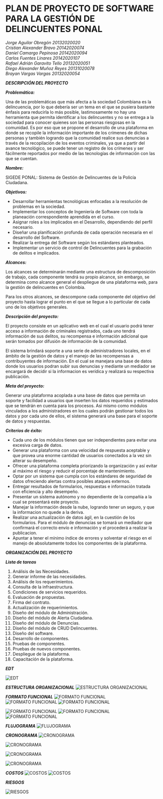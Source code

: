# PLAN DE PROYECTO DE SOFTWARE PARA LA GESTIÓN DE DELINCUENTES PONAL

*Jorge Aguilar Obregón           20132020020                                                                                                                                                                                      
Cristian Alexander Bravo         20142020074                                                                                                                                                                                      
Daniel Camargo Pepinosa          20142020094                                                                                                                                                                                      
Carlos Fuentes Linares           20142020107                                                                                           
Rafael Adrián Garavito Tello     20132020051                                                                                           
Diego Alexander Muñoz Reyes      20131020078                                                                                           
Brayan Vargas Vargas             20132020054*                                                                                           

***DESCRIPCIÓN DEL PROYECTO***

***Problemática:***

Una de las problemáticas que más afecta a la sociedad Colombiana es la delincuencia, por lo que debería ser un tema en el que se pusiera bastante énfasis para reducirla lo más posible, lastimosamente no hay una herramienta que permita identificar a los delincuentes y no se entrega a la sociedad para conocer quienes son las personas riesgosas en la comunidad. Es por eso que se propone el desarrollo de una plataforma en donde se recopile la información importante de los crímenes de dichas personas y también logrando que la comunidad realice sus denuncias a través de la recopilación de los eventos criminales, ya que a partir del avance tecnológico, se puede tener un registro de los crímenes y ser fácilmente reportados por medio de las tecnologías de información con las que se cuentan.


***Nombre:***

SIGEDE PONAL: Sistema de Gestión de Delincuentes de la Policía Ciudadana.


***Objetivos:***

- Desarrollar herramientas tecnológicas enfocadas a la resolución de problemas en la sociedad.
- Implementar los conceptos de Ingeniería de Software con toda la planeación correspondiente aprendida en el curso.
- Asignar roles a los implicados en el Desarrollo, dependiendo del perfil necesario.
- Diseñar una planificación profunda de cada operación necesaria en el desarrollo del Software.
- Realizar la entrega del Software según los estándares planteados.
- Implementar un servicio de control de Delincuentes para la grabación de delitos e implicados.


***Alcances:***

Los alcances se determinarán mediante una estructura de descomposición de trabajo, cada componente tendrá su propio alcance, sin embargo, se determina como alcance general el despliegue de una plataforma web, para la gestión de delincuentes en Colombia.

Para los otros alcances, se descompone cada componente del objetivo del proyecto hasta lograr el punto en el que se llegue a lo particular de cada uno de los objetivos generales. 

***Descripción del proyecto:***

El proyecto consiste en un aplicativo web en el cual el usuario podrá tener acceso a información de criminales registrados, cada uno tendrá información de sus delitos, su recompensa e información adicional que serán tomados por difusión de información de la comunidad.

El sistema brindará soporte a una serie de administradores locales, en el ámbito de la gestión de datos y el manejo de las recompensas a contribuyentes de información. En el cual se manejara una base de datos donde los usuarios podran subir sus denuncias y mediante un mediador se encargará de decidir si la informacion es verídica y realizará su respectiva publicación.


***Meta del proyecto:***

Generar una plataforma acoplada a una base de datos que permita un soporte y facilidad a usuarios que inserten los datos requeridos y estimados que se tendrán en cuenta para los procesos. Asi mismo como módulos vinculados a los administradores en los cuales podrán gestionar todos los datos y por cada uno de ellos, el sistema generará una base para el soporte de datos y respuestas.

***Criterios de éxito:***

- Cada uno de los módulos tienen que ser independientes para evitar una excesiva carga de datos.
- Generar una plataforma con una velocidad de respuesta aceptable y que provea una enorme cantidad de usuarios conectados a la vez
sin alterar su desempeño.
- Ofrecer una plataforma completa priorizando la organización y así evitar al máximo el riesgo y reducir el porcentaje de mantenimiento.
- Optar por un sistema que cumpla con los estándares de seguridad de datos  ofreciendo alertas contra posibles ataques externos.
- Entregar resultados de formularios, respuestas e información tratada con eficiencia y alto desempeño.
- Presentar un sistema autónomo y no dependiente de la compañía a la cual se presentará este proyecto.
- Manejar la información desde la nube, logrando tener un seguro, y que la informacion no quede a la deriva.
- Realizar una actualización de datos ágil, en la cuestión de los formularios. Para el módulo de denuncias se tomará un mediador que confirmará el correcto envío e información y el procederá a realizar la publicacion.
- Apuntar a tener el mínimo índice de errores y solventar el riesgo en el manejo de absolutamente todos los componentes de la plataforma.


***ORGANIZACIÓN DEL PROYECTO***


***Lista de tareas***

1. Análisis de las  Necesidades.
2. Generar informe de las necesidades.
3. Análisis de los requerimientos.
4. Consulta de la infraestructura.
5. Condiciones de servicios requeridos.
6. Evaluación de propuestas.
7. Firma del contrato.
8. Actualización de requerimientos.
9. Diseño del módulo de Administración.
10. Diseño del módulo de Alerta Ciudadana.
11. Diseño del módulo de Denuncias.
12. Diseño del módulo de CRUD Delincuentes.
13. Diseño del software.
14. Desarrollo de componentes. 
15. Pruebas de componentes.
16. Pruebas de nuevos componentes.
17. Despliegue de la plataforma.
18. Capacitación de la plataforma.

***EDT***

![EDT](https://github.com/adrianga96/Gestion-CVVS/blob/master/Imagenes/EDT2.png)

***ESTRUCTURA ORGANIZACIONAL***
![ESTRUCTURA ORGANIZACIONAL](https://github.com/adrianga96/Gestion-CVVS/blob/master/Imagenes/est%20org.jpeg)

***FORMATO FUNCIONAL***
![FORMATO FUNCIONAL](https://github.com/adrianga96/Gestion-CVVS/blob/master/Imagenes/ff1.png)
![FORMATO FUNCIONAL](https://github.com/adrianga96/Gestion-CVVS/blob/master/Imagenes/ff2.png)
![FORMATO FUNCIONAL](https://github.com/adrianga96/Gestion-CVVS/blob/master/Imagenes/ff3.png)

![FORMATO FUNCIONAL](https://github.com/adrianga96/Gestion-CVVS/blob/master/Imagenes/BPM1.png)
![FORMATO FUNCIONAL](https://github.com/adrianga96/Gestion-CVVS/blob/master/Imagenes/BPM2.png)
![FORMATO FUNCIONAL](https://github.com/adrianga96/Gestion-CVVS/blob/master/Imagenes/BPM3.png)

***FLUJOGRAMA***
![FLUJOGRAMA](https://github.com/adrianga96/Gestion-CVVS/blob/master/Imagenes/flujo.png)

***CRONOGRAMA***
![CRONOGRAMA](https://github.com/adrianga96/Gestion-CVVS/blob/master/Imagenes/crono1.jpg)

![CRONOGRAMA](https://github.com/adrianga96/Gestion-CVVS/blob/master/Imagenes/crono2.jpg)

![CRONOGRAMA](https://github.com/adrianga96/Gestion-CVVS/blob/master/Imagenes/crono3.jpg)

![CRONOGRAMA](https://github.com/adrianga96/Gestion-CVVS/blob/master/Imagenes/crono4.jpg)




***COSTOS***
![COSTOS](https://github.com/adrianga96/Gestion-CVVS/blob/master/Imagenes/cost1.png)
![COSTOS](https://github.com/adrianga96/Gestion-CVVS/blob/master/Imagenes/cost2.png)


***RIESGOS***

![RIESGOS](https://github.com/adrianga96/Gestion-CVVS/blob/master/Imagenes/Riesgos.png)

